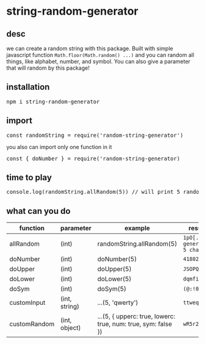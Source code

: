 # string-random-generator

## desc
we can create a random string with this package. Built with simple javascript function ``` Math.floor(Math.random() ...) ``` and you can random all things, like alphabet, number, and symbol. You can also give a parameter that will random by this package!

## installation
<pre>npm i string-random-generator</pre>

## import 
<pre>const randomString = require('random-string-generator')</pre>
you also can import only one function in it
<pre>const { doNumber } = require('random-string-generator)</pre>

## time to play
<pre>
console.log(randomString.allRandom(5)) // will print 5 random string : {)FVN
</pre>

## what can you do
| function     | parameter     | example                                                       | result                          |
|--------------|---------------|---------------------------------------------------------------|---------------------------------|
| allRandom    | (int)         | randomString.allRandom(5)                                     | ```1pO[. // generated 5 char``` |
| doNumber     | (int)         | doNumber(5)                                                   | ```41802```                     |
| doUpper      | (int)         | doUpper(5)                                                    | ```JSOPQ```                     |
| doLower      | (int)         | doLower(5)                                                    | ```dqmfi```                     |
| doSym        | (int)         | doSym(5)                                                      | ```(@:!0```                     |
| customInput  | (int, string) | ...(5, 'qwerty')                                              | ```ttweq```                     |
| customRandom | (int, object) | ...(5, { upperc: true, lowerc: true, num: true, sym: false }) | ```wR5r2```                     |



